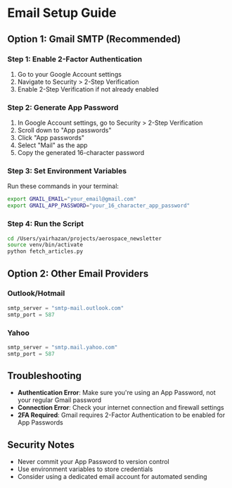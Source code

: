 # Email Setup Guide

## Option 1: Gmail SMTP (Recommended)

### Step 1: Enable 2-Factor Authentication
1. Go to your Google Account settings
2. Navigate to Security > 2-Step Verification
3. Enable 2-Step Verification if not already enabled

### Step 2: Generate App Password
1. In Google Account settings, go to Security > 2-Step Verification
2. Scroll down to "App passwords"
3. Click "App passwords"
4. Select "Mail" as the app
5. Copy the generated 16-character password

### Step 3: Set Environment Variables
Run these commands in your terminal:

```bash
export GMAIL_EMAIL="your_email@gmail.com"
export GMAIL_APP_PASSWORD="your_16_character_app_password"
```

### Step 4: Run the Script
```bash
cd /Users/yairhazan/projects/aerospace_newsletter
source venv/bin/activate
python fetch_articles.py
```

## Option 2: Other Email Providers

### Outlook/Hotmail
```python
smtp_server = "smtp-mail.outlook.com"
smtp_port = 587
```

### Yahoo
```python
smtp_server = "smtp.mail.yahoo.com"
smtp_port = 587
```

## Troubleshooting

- **Authentication Error**: Make sure you're using an App Password, not your regular Gmail password
- **Connection Error**: Check your internet connection and firewall settings
- **2FA Required**: Gmail requires 2-Factor Authentication to be enabled for App Passwords

## Security Notes

- Never commit your App Password to version control
- Use environment variables to store credentials
- Consider using a dedicated email account for automated sending
